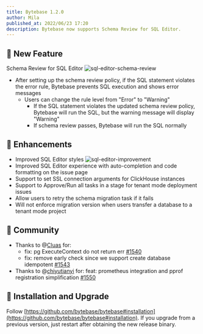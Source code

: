 ```yaml
---
title: Bytebase 1.2.0
author: Mila
published_at: 2022/06/23 17:20
description: Bytebase now supports Schema Review for SQL Editor.
---
```


## 🚀 New Feature

Schema Review for SQL Editor
 ![sql-editor-schema-review](/changelog/1.2.0/sql-editor-schema-review.webp)

- After setting up the schema review policy, if the SQL statement violates the error rule, Bytebase prevents SQL execution and shows error messages
  - Users can change the rule level from "Error" to "Warning"
    - If the SQL statement violates the updated schema review policy, Bytebase will run the SQL, but the warning message will display "Warning"
    - If schema review passes, Bytebase will run the SQL normally

## 🎄 Enhancements

- Improved SQL Editor styles
    ![sql-editor-improvement](/changelog/1.2.0/sql-editor-improvement.webp)
- Improved SQL Editor experience with auto-completion and code formatting on the issue page
- Support to set SSL connection arguments for ClickHouse instances
- Support to Approve/Run all tasks in a stage for tenant mode deployment issues
- Allow users to retry the schema migration task if it fails
- Will not enforce migration version when users transfer a database to a tenant mode project

## 🎠 Community

- Thanks to @[Cluas](https://github.com/Cluas) for:
  - fix: pg ExecuteContext do not return err [#1540](https://github.com/bytebase/bytebase/pull/1540)
  - fix: remove early check since we support create database idempotent [#1543](https://github.com/bytebase/bytebase/pull/1543)
- Thanks to @[chiyutianyi](https://github.com/chiyutianyi) for: feat: prometheus integration and pprof registration simplification [#1550](https://github.com/bytebase/bytebase/pull/1550)

## 📕 Installation and Upgrade

Follow [https://github.com/bytebase/bytebase#installation](https://github.com/bytebase/bytebase#installation). If you upgrade from a previous version, just restart after obtaining the new release binary.
